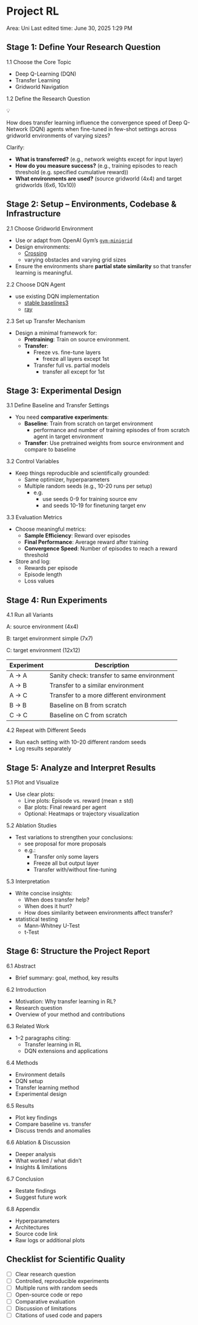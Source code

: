 # Project RL

Area: Uni
Last edited time: June 30, 2025 1:29 PM

## Stage 1: Define Your Research Question

1.1 Choose the Core Topic

- Deep Q-Learning (DQN)
- Transfer Learning
- Gridworld Navigation

1.2 Define the Research Question

<aside>
💡

How does transfer learning influence the convergence speed of Deep Q-Network (DQN) agents when fine-tuned in few-shot settings across gridworld environments of varying sizes?

</aside>

Clarify:

- **What is transferred?** (e.g., network weights except for input layer)
- **How do you measure success?** (e.g., training episodes to reach threshold (e.g. specified cumulative reward))
- **What environments are used?** (source gridworld (4x4) and target gridworlds (6x6, 10x10))

## Stage 2: Setup – Environments, Codebase & Infrastructure

2.1 Choose Gridworld Environment

- Use or adapt from OpenAI Gym’s [`gym-minigrid`](https://minigrid.farama.org/index.html#)
- Design environments:
    - [Crossing](https://minigrid.farama.org/environments/minigrid/CrossingEnv)
    - varying obstacles and varying grid sizes
- Ensure the environments share **partial state similarity** so that transfer learning is meaningful.

2.2 Choose DQN Agent

- use existing DQN implementation
    - [stable baselines3](https://github.com/DLR-RM/stable-baselines3)
    - [ray](https://github.com/ray-project/ray)

2.3 Set up Transfer Mechanism

- Design a minimal framework for:
    - **Pretraining**: Train on source environment.
    - **Transfer**:
        - Freeze vs. fine-tune layers
            - freeze all layers except 1st
        - Transfer full vs. partial models
            - transfer all except for 1st

## Stage 3: Experimental Design

3.1 Define Baseline and Transfer Settings

- You need **comparative experiments**:
    - **Baseline**: Train from scratch on target environment
        - performance and number of training episodes of from scratch agent in target environment
    - **Transfer**: Use pretrained weights from source environment and compare to baseline

3.2 Control Variables

- Keep things reproducible and scientifically grounded:
    - Same optimizer, hyperparameters
    - Multiple random seeds (e.g., 10-20 runs per setup)
        - e.g.
            - use seeds 0-9 for training source env
            - and seeds 10-19 for finetuning target env

3.3 Evaluation Metrics

- Choose meaningful metrics:
    - **Sample Efficiency**: Reward over episodes
    - **Final Performance**: Average reward after training
    - **Convergence Speed**: Number of episodes to reach a reward threshold
- Store and log:
    - Rewards per episode
    - Episode length
    - Loss values

## Stage 4: Run Experiments

4.1 Run all Variants

A: source environment (4x4)

B: target environment simple (7x7)

C: target environment (12x12)

| Experiment | Description |
| --- | --- |
| A → A | Sanity check: transfer to same environment |
| A → B | Transfer to a similar environment |
| A → C | Transfer to a more different environment |
| B → B | Baseline on B from scratch |
| C → C | Baseline on C from scratch |

4.2 Repeat with Different Seeds

- Run each setting with 10–20 different random seeds
- Log results separately

## Stage 5: Analyze and Interpret Results

5.1 Plot and Visualize

- Use clear plots:
    - Line plots: Episode vs. reward (mean ± std)
    - Bar plots: Final reward per agent
    - Optional: Heatmaps or trajectory visualization

5.2 Ablation Studies

- Test variations to strengthen your conclusions:
    - see proposal for more proposals
    - e.g.:
        - Transfer only some layers
        - Freeze all but output layer
        - Transfer with/without fine-tuning

5.3 Interpretation

- Write concise insights:
    - When does transfer help?
    - When does it hurt?
    - How does similarity between environments affect transfer?
- statistical testing
    - Mann-Whitney U-Test
    - t-Test

## Stage 6: Structure the Project Report

6.1 Abstract

- Brief summary: goal, method, key results

6.2 Introduction

- Motivation: Why transfer learning in RL?
- Research question
- Overview of your method and contributions

6.3 Related Work

- 1–2 paragraphs citing:
    - Transfer learning in RL
    - DQN extensions and applications

6.4 Methods

- Environment details
- DQN setup
- Transfer learning method
- Experimental design

6.5 Results

- Plot key findings
- Compare baseline vs. transfer
- Discuss trends and anomalies

6.6 Ablation & Discussion

- Deeper analysis
- What worked / what didn’t
- Insights & limitations

6.7 Conclusion

- Restate findings
- Suggest future work

6.8 Appendix

- Hyperparameters
- Architectures
- Source code link
- Raw logs or additional plots

## Checklist for Scientific Quality

- [ ]  Clear research question
- [ ]  Controlled, reproducible experiments
- [ ]  Multiple runs with random seeds
- [ ]  Open-source code or repo
- [ ]  Comparative evaluation
- [ ]  Discussion of limitations
- [ ]  Citations of used code and papers